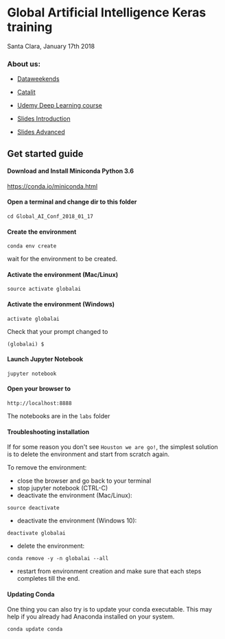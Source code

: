 # Global Artificial Intelligence Keras training

Santa Clara, January 17th 2018

### About us:
- [Dataweekends](https://www.dataweekends.com/)
- [Catalit](https://www.catalit.com/)
- [Udemy Deep Learning course](https://www.dataweekends.com/udemy)

- [Slides Introduction](https://www.slideshare.net/FrancescoMosconi/introduction-to-keras-global-artificial-intelligence-conference-santa-clara-2018)
- [Slides Advanced](https://www.slideshare.net/FrancescoMosconi/advanced-keras-global-artificial-intelligence-conference-santa-clara-2018)


## Get started guide

#### Download and Install Miniconda Python 3.6

https://conda.io/miniconda.html

#### Open a terminal and change dir to this folder

```
cd Global_AI_Conf_2018_01_17
```

#### Create the environment

```
conda env create
```

wait for the environment to be created.

#### Activate the environment (Mac/Linux)
```
source activate globalai
```

#### Activate the environment (Windows)
```
activate globalai
```

Check that your prompt changed to

```
(globalai) $
```

#### Launch Jupyter Notebook

```
jupyter notebook
```

#### Open your browser to

```
http://localhost:8888
```

The notebooks are in the `labs` folder



#### Troubleshooting installation
If for some reason you don't see `Houston we are go!`, the simplest solution is to delete the environment and start from scratch again.

To remove the environment:

- close the browser and go back to your terminal
- stop jupyter notebook (CTRL-C)
- deactivate the environment (Mac/Linux):

```
source deactivate
```

- deactivate the environment (Windows 10):

```
deactivate globalai
```

- delete the environment:

```
conda remove -y -n globalai --all
```

- restart from environment creation and make sure that each steps completes till the end.

#### Updating Conda

One thing you can also try is to update your conda executable. This may help if you already had Anaconda installed on your system.

```
conda update conda
```
